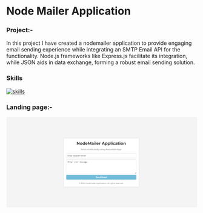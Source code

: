 # Node Mailer Application
### Project:-
In this project I have created a nodemailer application to provide engaging email sending experience while integrating an SMTP Email API for the functionality. Node.js frameworks like Express.js facilitate its integration, while JSON aids in data exchange, forming a robust email sending solution.
### Skills
[![skills](https://skillicons.dev/icons?i=html,css,js,nodejs,express)](https://skillicons.dev)
### Landing page:-
![landing](https://github.com/Yasaswini25/Mail/blob/main/Screenshot%202024-03-31%20213745.png)
